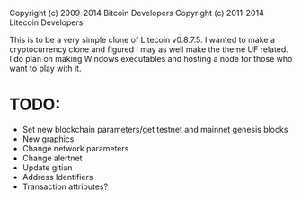 Copyright (c) 2009-2014 Bitcoin Developers Copyright (c) 2011-2014 Litecoin Developers

This is to be a very simple clone of Litecoin v0.8.7.5. I wanted to make a cryptocurrency clone and figured I may as well make the theme UF related. I do plan on making Windows executables and hosting a node for those who want to play with it. 

# TODO:
 - Set new blockchain parameters/get testnet and mainnet genesis blocks
 - New graphics
 - Change network parameters
 - Change alertnet
 - Update gitian
 - Address Identifiers
 - Transaction attributes?

